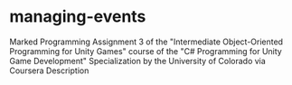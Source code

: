 # managing-events
Marked Programming Assignment 3 of the "Intermediate Object-Oriented Programming for Unity Games" course of the "C# Programming for Unity Game Development" Specialization by the University of Colorado via Coursera Description
